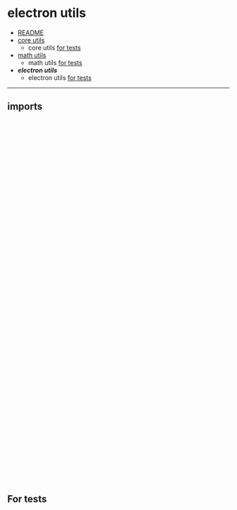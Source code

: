 # electron utils

- [README](../README.md)
- [core utils](./core.md) 
  - core utils [for tests](./core.md#for-tests) 
- [math utils](./math.md) 
  - math utils [for tests](./math.md#for-tests) 
- __***electron utils***__
  - electron utils [for tests](#for-tests) 

***

## imports

<br>
<br>
<br>
<br>
<br>
<br>
<br>
<br>
<br>
<br>
<br>
<br>
<br>
<br>
<br>
<br>
<br>
<br>
<br>
<br>
<br>
<br>
<br>
<br>
<br>
<br>
<br>
<br>
<br>
<br>
<br>
<br>
<br>
<br>
<br>
<br>
<br>
<br>
<br>
<br>
<br>
<br>
<br>
<br>
<br>
<br>
<br>
<br>

## For tests
